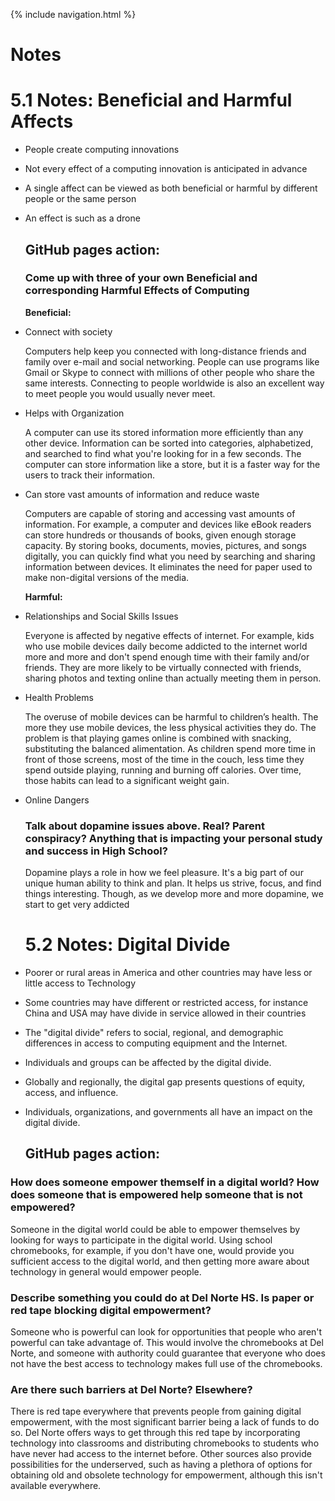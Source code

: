 {% include navigation.html %}

# Notes

<h1> 5.1 Notes: Beneficial and Harmful Affects </h1>
  
* People create computing innovations
  
* Not every effect of a computing innovation is anticipated in advance
  
* A single affect can be viewed as both beneficial or harmful by different people or the same person

* An effect is such as a drone
  
  <h2> GitHub pages action: </h2>
  
  <h3> Come up with three of your own Beneficial and corresponding Harmful Effects of Computing </h3>

  **Beneficial:**

* Connect with society

   Computers help keep you connected with long-distance friends and family over e-mail and social networking. People can use programs like Gmail or Skype to connect with millions of other people who share the same interests. Connecting to people worldwide is also an excellent way to meet people you would usually never meet. 

* Helps with Organization

   A computer can use its stored information more efficiently than any other device. Information can be sorted into categories, alphabetized, and searched to find what you're looking for in a few seconds. The computer can store information like a store, but it is a faster way for the users to track their information. 

* Can store vast amounts of information and reduce waste

   Computers are capable of storing and accessing vast amounts of information. For example, a computer and devices like eBook readers can store hundreds or thousands of books, given enough storage capacity. By storing books, documents, movies, pictures, and songs digitally, you can quickly find what you need by searching and sharing information between devices. It eliminates the need for paper used to make non-digital versions of the media.

  **Harmful:**
  
* Relationships and Social Skills Issues
  
  Everyone is affected by negative effects of internet. For example, kids who use mobile devices daily become addicted to the internet world more and more and don't spend enough time with their family and/or friends. They are more likely to be virtually connected with friends, sharing photos and texting online than actually meeting them in person.
  
* Health Problems
  
  The overuse of mobile devices can be harmful to children’s health. The more they use mobile devices, the less physical activities they do. The problem is that playing games online is combined with snacking, substituting the balanced alimentation. As children spend more time in front of those screens, most of the time in the couch, less time they spend outside playing, running and burning off calories. Over time, those habits can lead to a significant weight gain.
  
* Online Dangers
  
  <h3> Talk about dopamine issues above. Real? Parent conspiracy? Anything that is impacting your personal study and success in High School? </h3>
  
  Dopamine plays a role in how we feel pleasure. It's a big part of our unique human ability to think and plan. It helps us strive, focus, and find things interesting. Though, as we develop more and more dopamine, we start to get very addicted 

   <h1> 5.2 Notes: Digital Divide </h1>

* Poorer or rural areas in America and other countries may have less or little access to Technology

* Some countries may have different or restricted access, for instance China and USA may have divide in service allowed in their countries

* The "digital divide" refers to social, regional, and demographic differences in access to computing equipment and the Internet.

* Individuals and groups can be affected by the digital divide.

* Globally and regionally, the digital gap presents questions of equity, access, and influence.

* Individuals, organizations, and governments all have an impact on the digital divide.

   <h2> GitHub pages action: </h2>

<h3> How does someone empower themself in a digital world? How does someone that is empowered help someone that is not empowered? </h3>

Someone in the digital world could be able to empower themselves by looking for ways to participate in the digital world. Using school chromebooks, for example, if you don't have one, would provide you sufficient access to the digital world, and then getting more aware about technology in general would empower people.

<h3> Describe something you could do at Del Norte HS. Is paper or red tape blocking digital empowerment? </h3>

Someone who is powerful can look for opportunities that people who aren't powerful can take advantage of. This would involve the chromebooks at Del Norte, and someone with authority could guarantee that everyone who does not have the best access to technology makes full use of the chromebooks.

<h3> Are there such barriers at Del Norte? Elsewhere? </h3>

There is red tape everywhere that prevents people from gaining digital empowerment, with the most significant barrier being a lack of funds to do so. Del Norte offers ways to get through this red tape by incorporating technology into classrooms and distributing chromebooks to students who have never had access to the internet before. Other sources also provide possibilities for the underserved, such as having a plethora of options for obtaining old and obsolete technology for empowerment, although this isn't available everywhere.
